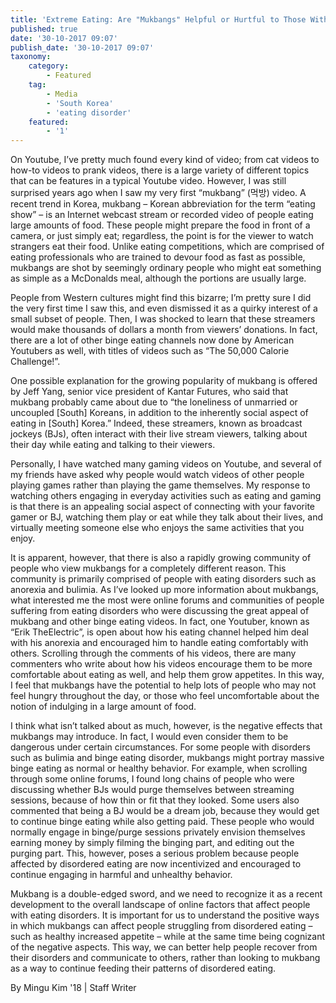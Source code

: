 ```yaml
---
title: 'Extreme Eating: Are "Mukbangs" Helpful or Hurtful to Those With Eating Disorders?'
published: true
date: '30-10-2017 09:07'
publish_date: '30-10-2017 09:07'
taxonomy:
    category:
        - Featured
    tag:
        - Media
        - 'South Korea'
        - 'eating disorder'
    featured:
        - '1'
---
```


On Youtube, I’ve pretty much found every kind of video; from cat videos to how-to videos to prank videos, there is a large variety of different topics that can be features in a typical Youtube video. However, I was still surprised years ago when I saw my very first “mukbang” (먹방) video. A recent trend in Korea, mukbang – Korean abbreviation for the term “eating show” – is an Internet webcast stream or recorded video of people eating large amounts of food. These people might prepare the food in front of a camera, or just simply eat; regardless, the point is for the viewer to watch strangers eat their food. Unlike eating competitions, which are comprised of eating professionals who are trained to devour food as fast as possible, mukbangs are shot by seemingly ordinary people who might eat something as simple as a McDonalds meal, although the portions are usually large. 

People from Western cultures might find this bizarre; I’m pretty sure I did the very first time I saw this, and even dismissed it as a quirky interest of a small subset of people. Then, I was shocked to learn that these streamers would make thousands of dollars a month from viewers’ donations. In fact, there are a lot of other binge eating channels now done by American Youtubers as well, with titles of videos such as “The 50,000 Calorie Challenge!”. 

One possible explanation for the growing popularity of mukbang is offered by Jeff Yang, senior vice president of Kantar Futures, who said that mukbang probably came about due to “the loneliness of unmarried or uncoupled [South] Koreans, in addition to the inherently social aspect of eating in [South] Korea.” Indeed, these streamers, known as broadcast jockeys (BJs), often interact with their live stream viewers, talking about their day while eating and talking to their viewers. 

Personally, I have watched many gaming videos on Youtube, and several of my friends have asked why people would watch videos of other people playing games rather than playing the game themselves. My response to watching others engaging in everyday activities such as eating and gaming is that there is an appealing social aspect of connecting with your favorite gamer or BJ, watching them play or eat while they talk about their lives, and virtually meeting someone else who enjoys the same activities that you enjoy. 

It is apparent, however, that there is also a rapidly growing community of people who view mukbangs for a completely different reason. This community is primarily comprised of people with eating disorders such as anorexia and bulimia. As I’ve looked up more information about mukbangs, what interested me the most were online forums and communities of people suffering from eating disorders who were discussing the great appeal of mukbang and other binge eating videos. In fact, one Youtuber, known as “Erik TheElectric”, is open about how his eating channel helped him deal with his anorexia and encouraged him to handle eating comfortably with others. Scrolling through the comments of his videos, there are many commenters who write about how his videos encourage them to be more comfortable about eating as well, and help them grow appetites. In this way, I feel that mukbangs have the potential to help lots of people who may not feel hungry throughout the day, or those who feel uncomfortable about the notion of indulging in a large amount of food. 

I think what isn’t talked about as much, however, is the negative effects that mukbangs may introduce. In fact, I would even consider them to be dangerous under certain circumstances. For some people with disorders such as bulimia and binge eating disorder, mukbangs might portray massive binge eating as normal or healthy behavior. For example, when scrolling through some online forums, I found long chains of people who were discussing whether BJs would purge themselves between streaming sessions, because of how thin or fit that they looked. Some users also commented that being a BJ would be a dream job, because they would get to continue binge eating while also getting paid. These people who would normally engage in binge/purge sessions privately envision themselves earning money by simply filming the binging part, and editing out the purging part. This, however, poses a serious problem because people affected by disordered eating are now incentivized and encouraged to continue engaging in harmful and unhealthy behavior. 

Mukbang is a double-edged sword, and we need to recognize it as a recent development to the overall landscape of online factors that affect people with eating disorders. It is important for us to understand the positive ways in which mukbangs can affect people struggling from disordered eating – such as healthy increased appetite – while at the same time being cognizant of the negative aspects. This way, we can better help people recover from their disorders and communicate to others, rather than looking to mukbang as a way to continue feeding their patterns of disordered eating.

By Mingu Kim '18 | Staff Writer


